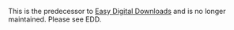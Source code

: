 This is the predecessor to [Easy Digital Downloads](http://github.com/pippinsplugins/Easy-Digital-Downloads) and is no longer maintained. Please see EDD.
